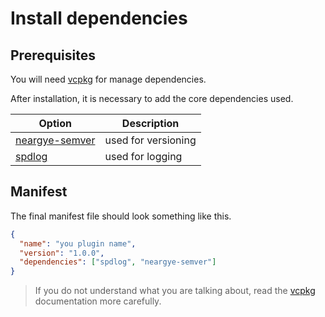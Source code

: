 # Install dependencies

## Prerequisites

You will need [vcpkg](https://vcpkg.io/en/index.html) for manage dependencies.

After installation, it is necessary to add the core dependencies used.

| Option                                              | Description         |
| --------------------------------------------------- | ------------------- |
| [neargye-semver](https://github.com/Neargye/semver) | used for versioning |
| [spdlog](https://github.com/gabime/spdlog)          | used for logging    |

## Manifest

The final manifest file should look something like this.

```json
{
  "name": "you plugin name",
  "version": "1.0.0",
  "dependencies": ["spdlog", "neargye-semver"]
}
```

> If you do not understand what you are talking about, read the [vcpkg](https://vcpkg.io/en/index.html) documentation more carefully.
